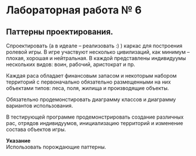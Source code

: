 Лабораторная работа № 6
====
Паттерны проектирования. 
----
Спроектировать (а в идеале – реализовать :) ) каркас для построения ролевой игры. В игре участвуют несколько цивилизаций, как минимум – плохая, хорошая и нейтральная. В каждой представлены индивидуумы нескольких видов: воин, рабочий, аристократ и пр.

Каждая раса обладает финансовым запасом и некоторым набором территорий с первоначально обязательно размещенными на них объектами типов: леса, поля, жилища и производящие объекты. 

Обязательно продемонстировать диаграмму классов и диаграмму вариантов использования.

В тестирующей программе продемонстрировать создание различных рас, отрядов индивидуумов, инициализацию территорий и изменение состава объектов игры.

**Указание**  
Использовать порождающие паттерны.

